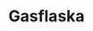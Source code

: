 ---
title: 'Gasflaska'
symbol_image: '/images/symbols/kr/82.svg'
weight: 82
card: true
card_color: 'bg-symbol-black'
---